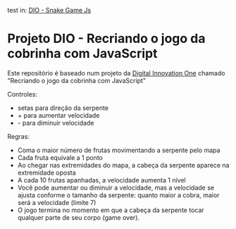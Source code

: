 test in: [DIO - Snake Game Js](https://dbcana.github.io/dio-snake_game_js/)

# Projeto DIO - Recriando o jogo da cobrinha com JavaScript

Este repositório é baseado num projeto da [Digital Innovation One](https://digitalinnovation.one/sign-up?ref=KG8HPLSDZT) chamado "Recriando o jogo da cobrinha com JavaScript"

Controles: 
  * setas para direção da serpente
  * \+ para aumentar velocidade
  * \- para diminuir velocidade

Regras:
  * Coma o maior número de frutas movimentando a serpente pelo mapa
  * Cada fruta equivale a 1 ponto
  * Ao chegar nas extremidades do mapa, a cabeça da serpente aparece na extremidade oposta
  * A cada 10 frutas apanhadas, a velocidade aumenta 1 nível
  * Você pode aumentar ou diminuir a velocidade, mas a velocidade se ajusta conforme o tamanho da serpente: quanto maior a cobra, maior será a velocidade (limite 7)
  * O jogo termina no momento em que a cabeça da serpente tocar qualquer parte de seu corpo (game over).
